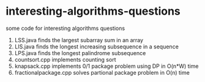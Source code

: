 interesting-algorithms-questions
================================

some code for interesting algorithms questions

1. LSS.java finds the largest subarray sum in an array
2. LIS.java finds the longest increasing subsequence in a sequence
3. LPS.java finds the longest palindrome subsequence
4. countsort.cpp implements counting sort
5. knapsack.cpp implements 0/1 package problem using DP in O(n*W) time
6. fractionalpackage.cpp solves partional package problem in O(n) time
